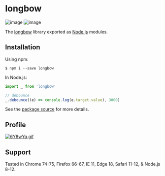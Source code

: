 # longbow
![image](https://img.shields.io/bundlephobia/min/saltire-tool)
![image](https://img.shields.io/npm/l/saltire-tool)

The [longbow](http://172.81.212.62/) library exported as [Node.js](https://nodejs.org/) modules.

## Installation

Using npm:
```shell
$ npm i --save longbow
```

In Node.js:
```js
import _ from 'longbow'

// debounce
_.debounce((e) => console.log(e.target.value), 3000)
```

See the [package source](https://github.com/saltires/saltire-util) for more details.

## Profile
[![6Y8wYq.gif](https://s3.ax1x.com/2021/03/10/6Y8wYq.gif)](https://imgtu.com/i/6Y8wYq)


## Support

Tested in Chrome 74-75, Firefox 66-67, IE 11, Edge 18, Safari 11-12, & Node.js 8-12.<br>